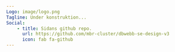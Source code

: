 ```yaml
---
Logo: image/logo.png
Tagline: Under konstruktion...
Social:
    - title: Sidans github repo.
      url: https://github.com/mbr-cluster/dbwebb-se-design-v3
      icon: fab fa-github
---
```

